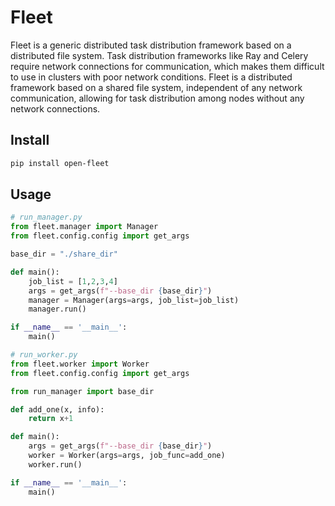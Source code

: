 # Fleet

Fleet is a generic distributed task distribution framework based on a distributed file system. Task distribution frameworks like Ray and Celery require network connections for communication, which makes them difficult to use in clusters with poor network conditions. Fleet is a distributed framework based on a shared file system, independent of any network communication, allowing for task distribution among nodes without any network connections.

## Install

```bash
pip install open-fleet
```

## Usage

```python
# run_manager.py
from fleet.manager import Manager
from fleet.config.config import get_args

base_dir = "./share_dir"

def main():
    job_list = [1,2,3,4]
    args = get_args(f"--base_dir {base_dir}")
    manager = Manager(args=args, job_list=job_list)
    manager.run()

if __name__ == '__main__':
    main()
```
    
```python
# run_worker.py
from fleet.worker import Worker
from fleet.config.config import get_args

from run_manager import base_dir

def add_one(x, info):
    return x+1

def main():
    args = get_args(f"--base_dir {base_dir}")
    worker = Worker(args=args, job_func=add_one)
    worker.run()

if __name__ == '__main__':
    main()
```
